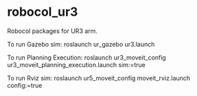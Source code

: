 # robocol_ur3
Robocol packages for UR3 arm.

To run Gazebo sim:
roslaunch ur_gazebo ur3.launch

To run Planning Execution:
roslaunch ur3_moveit_config ur3_moveit_planning_execution.launch sim:=true

To run Rviz sim:
roslaunch ur5_moveit_config moveit_rviz.launch config:=true

